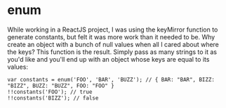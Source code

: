 # enum
While working in a ReactJS project, I was using the keyMirror function to generate constants, but felt it was more work than it needed to be. Why create an object with a bunch of null values when all I cared about where the keys? This function is the result. Simply pass as many strings to it as you'd like and you'll end up with an object whose keys are equal to its values:

```
var constants = enum('FOO', 'BAR', 'BUZZ'); // { BAR: "BAR", BIZZ: "BIZZ", BUZZ: "BUZZ", FOO: "FOO" }
!!constants('FOO'); // true
!!constants('BIZZ'); // false
```
